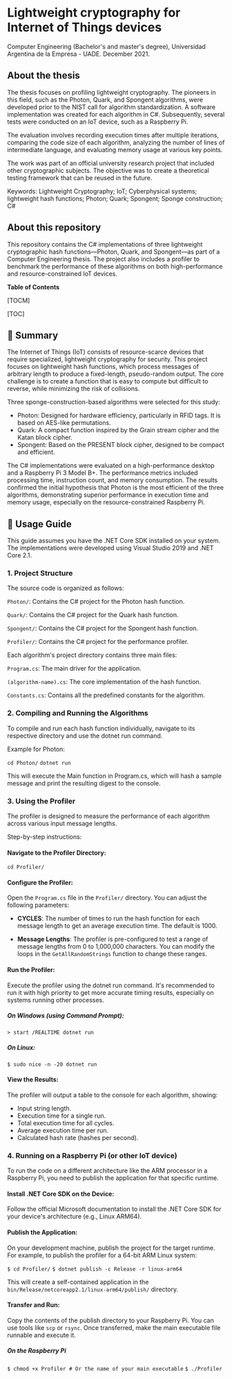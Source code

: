# Lightweight cryptography for Internet of Things devices

Computer Engineering (Bachelor's and master's degree), Universidad Argentina de la Empresa - UADE. December 2021.

## About the thesis

The thesis focuses on profiling lightweight cryptography. The pioneers in this field, such as the Photon, Quark, and Spongent algorithms, were developed prior to the NIST call for algorithm standardization. A software implementation was created for each algorithm in C#. Subsequently, several tests were conducted on an IoT device, such as a Raspberry Pi.

The evaluation involves recording execution times after multiple iterations, comparing the code size of each algorithm, analyzing the number of lines of intermediate language, and evaluating memory usage at various key points. 

The work was part of an official university research project that included other cryptographic subjects. The objective was to create a theoretical testing framework that can be reused in the future.

Keywords: Lightweight Cryptography; IoT; Cyberphysical systems; lightweight hash functions; Photon; Quark; Spongent; Sponge construction; C#

## About this repository

This repository contains the C# implementations of three lightweight cryptographic hash functions—Photon, Quark, and Spongent—as part of a Computer Engineering thesis. The project also includes a profiler to benchmark the performance of these algorithms on both high-performance and resource-constrained IoT devices.

**Table of Contents**

[TOCM]

[TOC]

## 📜 Summary

The Internet of Things (IoT) consists of resource-scarce devices that require specialized, lightweight cryptography for security. This project focuses on lightweight hash functions, which process messages of arbitrary length to produce a fixed-length, pseudo-random output. The core challenge is to create a function that is easy to compute but difficult to reverse, while minimizing the risk of collisions.

Three sponge-construction-based algorithms were selected for this study:

* Photon: Designed for hardware efficiency, particularly in RFID tags. It is based on AES-like permutations.
* Quark: A compact function inspired by the Grain stream cipher and the Katan block cipher.
* Spongent: Based on the PRESENT block cipher, designed to be compact and efficient.

The C# implementations were evaluated on a high-performance desktop and a Raspberry Pi 3 Model B+. The performance metrics included processing time, instruction count, and memory consumption. The results confirmed the initial hypothesis that Photon is the most efficient of the three algorithms, demonstrating superior performance in execution time and memory usage, especially on the resource-constrained Raspberry Pi.

## 🚀 Usage Guide

This guide assumes you have the .NET Core SDK installed on your system. The implementations were developed using Visual Studio 2019 and .NET Core 2.1.

### 1. Project Structure

The source code is organized as follows:

`Photon/`: Contains the C# project for the Photon hash function.

`Quark/`: Contains the C# project for the Quark hash function.

`Spongent/`: Contains the C# project for the Spongent hash function.

`Profiler/`: Contains the C# project for the performance profiler.

Each algorithm's project directory contains three main files:

`Program.cs`: The main driver for the application.

`(algorithm-name).cs`: The core implementation of the hash function.

`Constants.cs`: Contains all the predefined constants for the algorithm.

### 2. Compiling and Running the Algorithms

To compile and run each hash function individually, navigate to its respective directory and use the dotnet run command.

Example for Photon:

`cd Photon/`
`dotnet run`

This will execute the Main function in Program.cs, which will hash a sample message and print the resulting digest to the console.

### 3. Using the Profiler

The profiler is designed to measure the performance of each algorithm across various input message lengths.

Step-by-step instructions:

#### Navigate to the Profiler Directory:

`cd Profiler/`

#### Configure the Profiler:
Open the `Program.cs` file in the `Profiler/` directory. You can adjust the following parameters:

- **CYCLES**: The number of times to run the hash function for each message length to get an average execution time. The default is 1000.

- **Message Lengths**: The profiler is pre-configured to test a range of message lengths from 0 to 1,000,000 characters. You can modify the loops in the `GetAllRandomStrings` function to change these ranges.

#### Run the Profiler:
Execute the profiler using the dotnet run command. It's recommended to run it with high priority to get more accurate timing results, especially on systems running other processes.

##### On Windows (using Command Prompt):

`> start /REALTIME dotnet run`

##### On Linux:

`$ sudo nice -n -20 dotnet run`

#### View the Results:
The profiler will output a table to the console for each algorithm, showing:

- Input string length.
- Execution time for a single run.
- Total execution time for all cycles.
- Average execution time per run.
- Calculated hash rate (hashes per second).

### 4. Running on a Raspberry Pi (or other IoT device)

To run the code on a different architecture like the ARM processor in a Raspberry Pi, you need to publish the application for that specific runtime.

#### Install .NET Core SDK on the Device:
Follow the official Microsoft documentation to install the .NET Core SDK for your device's architecture (e.g., Linux ARM64).

#### Publish the Application:
On your development machine, publish the project for the target runtime. For example, to publish the profiler for a 64-bit ARM Linux system:

`$ cd Profiler/`
`$ dotnet publish -c Release -r linux-arm64`

This will create a self-contained application in the `bin/Release/netcoreapp2.1/linux-arm64/publish/` directory.

#### Transfer and Run:
Copy the contents of the publish directory to your Raspberry Pi. You can use tools like `scp` or `rsync`. Once transferred, make the main executable file runnable and execute it.

##### On the Raspberry Pi
`$ chmod +x Profiler # Or the name of your main executable`
`$ ./Profiler`

